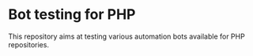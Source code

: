 # Bot testing for PHP

This repository aims at testing various automation bots available for PHP repositories.
